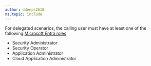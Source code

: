 ```yaml
---
author: ddeeps2610
ms.topic: include
---
```


For delegated scenarios, the calling user must have at least one of the following [Microsoft Entra roles](/entra/identity/role-based-access-control/permissions-reference?toc=%2Fgraph%2Ftoc.json):

- Security Administrator
- Security Operator
- Application Administrator
- Cloud Application Administrator
